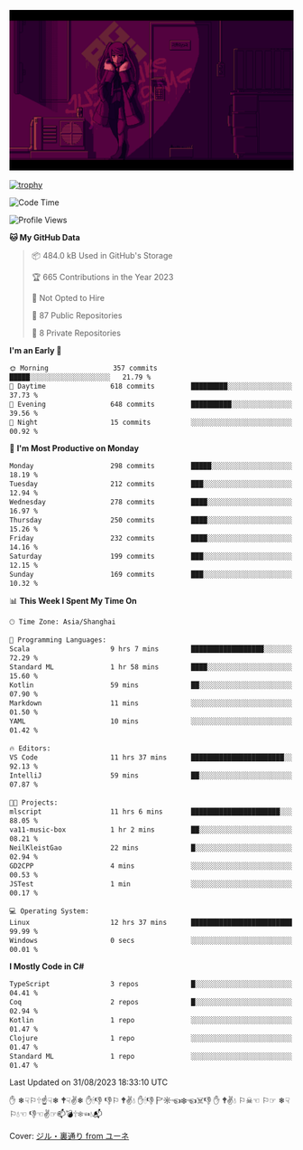 ![](imgs/main.png)

[![trophy](https://github-profile-trophy.vercel.app/?username=NeilKleistGao&theme=dracula)](https://github.com/ryo-ma/github-profile-trophy)

<!--START_SECTION:waka-->
![Code Time](http://img.shields.io/badge/Code%20Time-12%20hrs%2037%20mins-blue)

![Profile Views](http://img.shields.io/badge/Profile%20Views-81-blue)

**🐱 My GitHub Data** 

> 📦 484.0 kB Used in GitHub's Storage 
 > 
> 🏆 665 Contributions in the Year 2023
 > 
> 🚫 Not Opted to Hire
 > 
> 📜 87 Public Repositories 
 > 
> 🔑 8 Private Repositories 
 > 
**I'm an Early 🐤** 

```text
🌞 Morning                357 commits         █████░░░░░░░░░░░░░░░░░░░░   21.79 % 
🌆 Daytime                618 commits         █████████░░░░░░░░░░░░░░░░   37.73 % 
🌃 Evening                648 commits         ██████████░░░░░░░░░░░░░░░   39.56 % 
🌙 Night                  15 commits          ░░░░░░░░░░░░░░░░░░░░░░░░░   00.92 % 
```
📅 **I'm Most Productive on Monday** 

```text
Monday                   298 commits         █████░░░░░░░░░░░░░░░░░░░░   18.19 % 
Tuesday                  212 commits         ███░░░░░░░░░░░░░░░░░░░░░░   12.94 % 
Wednesday                278 commits         ████░░░░░░░░░░░░░░░░░░░░░   16.97 % 
Thursday                 250 commits         ████░░░░░░░░░░░░░░░░░░░░░   15.26 % 
Friday                   232 commits         ████░░░░░░░░░░░░░░░░░░░░░   14.16 % 
Saturday                 199 commits         ███░░░░░░░░░░░░░░░░░░░░░░   12.15 % 
Sunday                   169 commits         ███░░░░░░░░░░░░░░░░░░░░░░   10.32 % 
```


📊 **This Week I Spent My Time On** 

```text
🕑︎ Time Zone: Asia/Shanghai

💬 Programming Languages: 
Scala                    9 hrs 7 mins        ██████████████████░░░░░░░   72.29 % 
Standard ML              1 hr 58 mins        ████░░░░░░░░░░░░░░░░░░░░░   15.60 % 
Kotlin                   59 mins             ██░░░░░░░░░░░░░░░░░░░░░░░   07.90 % 
Markdown                 11 mins             ░░░░░░░░░░░░░░░░░░░░░░░░░   01.50 % 
YAML                     10 mins             ░░░░░░░░░░░░░░░░░░░░░░░░░   01.42 % 

🔥 Editors: 
VS Code                  11 hrs 37 mins      ███████████████████████░░   92.13 % 
IntelliJ                 59 mins             ██░░░░░░░░░░░░░░░░░░░░░░░   07.87 % 

🐱‍💻 Projects: 
mlscript                 11 hrs 6 mins       ██████████████████████░░░   88.05 % 
va11-music-box           1 hr 2 mins         ██░░░░░░░░░░░░░░░░░░░░░░░   08.21 % 
NeilKleistGao            22 mins             █░░░░░░░░░░░░░░░░░░░░░░░░   02.94 % 
GD2CPP                   4 mins              ░░░░░░░░░░░░░░░░░░░░░░░░░   00.53 % 
JSTest                   1 min               ░░░░░░░░░░░░░░░░░░░░░░░░░   00.17 % 

💻 Operating System: 
Linux                    12 hrs 37 mins      █████████████████████████   99.99 % 
Windows                  0 secs              ░░░░░░░░░░░░░░░░░░░░░░░░░   00.01 % 
```

**I Mostly Code in C#** 

```text
TypeScript               3 repos             █░░░░░░░░░░░░░░░░░░░░░░░░   04.41 % 
Coq                      2 repos             █░░░░░░░░░░░░░░░░░░░░░░░░   02.94 % 
Kotlin                   1 repo              ░░░░░░░░░░░░░░░░░░░░░░░░░   01.47 % 
Clojure                  1 repo              ░░░░░░░░░░░░░░░░░░░░░░░░░   01.47 % 
Standard ML              1 repo              ░░░░░░░░░░░░░░░░░░░░░░░░░   01.47 % 
```




 Last Updated on 31/08/2023 18:33:10 UTC
<!--END_SECTION:waka-->

✋ ❄☟⚐🕆☝☟❄ 🕈☟✌❄ ✋🕯👎 👎⚐ 🕈✌💧 ✋🕯👎 🏱☼☜❄☜☠👎 ✋ 🕈✌💧 ⚐☠☜ ⚐☞ ❄☟⚐💧☜ 👎☜✌☞📫💣🕆❄☜💧📬

Cover: [ジル・裏通り from ユーネ](https://www.pixiv.net/artworks/62127066)
